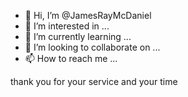 - 👋 Hi, I’m @JamesRayMcDaniel
- 👀 I’m interested in ...
- 🌱 I’m currently learning ...
- 💞️ I’m looking to collaborate on ...
- 📫 How to reach me ...

<!---
JamesRayMcDaniel/JamesRayMcDaniel is a ✨ special ✨ repository because its `README.md` (this file) appears on your GitHub profile.
You can click the Preview link to take a look at your changes.
---> thank you for your service and your time 
